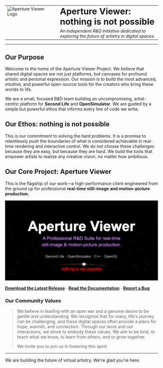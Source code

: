 <table border="0" cellspacing="0" cellpadding="0">
  <tr>
    <td width="160" valign="top">
      <img src="https://github.com/williamweaver/Aperture-Viewer/blob/dev/doc/Aperture_256.png" width="150" height="150" alt="Aperture Viewer Logo">
    </td>
    <td valign="middle" style="padding-left: 150;">
      <h1 style="margin-top:0; margin-bottom:0;">Aperture Viewer: nothing is not possible</h1>
      <p style="margin-top:5px; margin-bottom:0;"><em>An independent R&D initiative dedicated to exploring the future of artistry in digital spaces.</em></p>
    </td>
  </tr>
</table>

---

## Our Purpose

Welcome to the home of the Aperture Viewer Project. We believe that shared digital spaces are not just platforms, but canvases for profound artistic and personal expression. Our mission is to build the most advanced, intuitive, and powerful open-source tools for the creators who bring these worlds to life.

We are a small, focused R&D team building an uncompromising, artist-centric platform for **Second Life** and **OpenSimulator**. We are guided by a simple but powerful ethos that informs every line of code we write.

## Our Ethos: nothing is not possible

This is our commitment to solving the hard problems. It is a promise to relentlessly push the boundaries of what is considered achievable in real-time rendering and interactive control. We do not choose these challenges because they are easy, but because they are hard. We build the tools that empower artists to realize any creative vision, no matter how ambitious.

## Our Core Project: Aperture Viewer

This is the flagship of our work—a high-performance client engineered from the ground up for professional **real-time still-image and motion-picture production.**

<p align="left">
  <a href="https://github.com/ApertureViewer/Aperture-Viewer">
    <img src="https://github.com/ApertureViewer/Aperture-Viewer-Media-Assets/blob/main/branding/repository-card.png" alt="Aperture Viewer Repository Card" width="800"/>
  </a>
</p>

<p align="left">
  <strong><a href="https://github.com/ApertureViewer/Aperture-Viewer/releases">Download the Latest Release</a></strong>
  ·
  <strong><a href="https://github.com/ApertureViewer/Aperture-Viewer/wiki">Read the Documentation</a></strong>
  ·
  <strong><a href="https://github.com/ApertureViewer/Aperture-Viewer/issues">Report a Bug</a></strong>
</p>

<h3>Our Community Values</h3>

> We believe in leading with an open ear and a genuine desire to be gentle and understanding. We recognize that for many, life's journey can be challenging, and these digital spaces often provide a place for hope, warmth, and connection. Through our work and our interactions, we strive to embody these values. We aim to be kind, to teach what we know, to learn from others, and to grow together.
>
> We invite you to join us in fostering this spirit.

---

<p align="left">
  We are building the future of virtual artistry. We're glad you're here.
</p>
